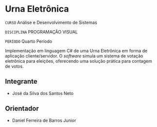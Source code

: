 # Urna Eletrônica

`CURSO` Análise e Desenvolvimento de Sistemas

`DISCIPLINA` PROGRAMAÇÃO VISUAL

`PERÍODO` Quarto Período

Implementação em linguagem C# de uma Urna Eletrônica em forma de aplicação cliente/servidor. O *software* simula um sistema de votação eletrônica para eleições, oferecendo uma solução prática para contagem de votos.

## Integrante

* José da Silva dos Santos Neto


## Orientador

* Daniel Ferreira de Barros Junior
